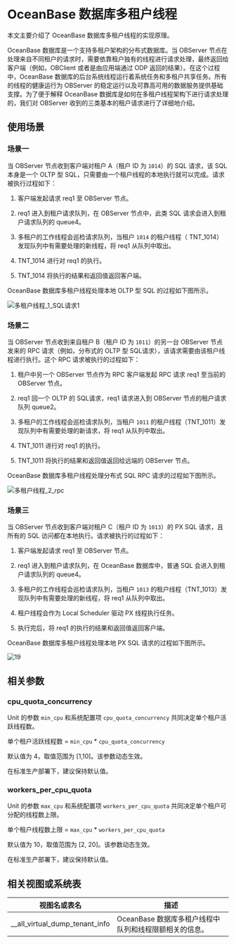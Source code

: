 # OceanBase 数据库多租户线程

本文主要介绍了 OceanBase 数据库多租户线程的实现原理。

OceanBase 数据库是一个支持多租户架构的分布式数据库。当 OBServer 节点在处理来自不同租户的请求时，需要依靠租户独有的线程进行请求处理，最终返回给客户端（例如，OBClient 或者是由应用端通过 ODP 返回的结果）。在这个过程中，OceanBase 数据库的后台系统线程运行着系统任务和多租户共享任务。所有的线程的健康运行为 OBServer 的稳定运行以及可靠高可用的数据服务提供基础支撑。为了便于解释 OceanBase 数据库是如何在多租户线程架构下进行请求处理的，我们对 OBServer 收到的三类基本的租户请求进行了详细地介绍。


## 使用场景

### 场景一

当 OBServer 节点收到客户端对租户 A（租户 ID 为 `1014`）的 SQL 请求，该 SQL 本身是一个 OLTP 型 SQL，只需要由一个租户线程的本地执行就可以完成。请求被执行过程如下：


1. 客户端发起请求 req1 至 OBServer 节点。


2. req1 进入到租户请求队列，在 OBServer 节点中，此类 SQL 请求会进入到租户请求队列的 queue4。


3. 多租户的工作线程会巡检请求队列，当租户 `1014` 的租户线程（ TNT_1014）发现队列中有需要处理的新线程，将 req1 从队列中取出。

4. TNT_1014 进行对 req1 的执行。

5. TNT_1014 将执行的结果和返回值返回客户端。

OceanBase 数据库多租户线程处理本地 OLTP 型 SQL 的过程如下图所示。

![多租户线程_1_SQL请求1](https://help-static-aliyun-doc.aliyuncs.com/assets/img/zh-CN/1120089261/p311713.gif)

### 场景二

当 OBServer 节点收到来自租户 B（租户 ID 为 `1011`）的另一台 OBServer 节点发来的 RPC 请求（例如，分布式的 OLTP 型 SQL请求），该请求需要由该租户线程进行执行。这个 RPC 请求被执行的过程如下：


1. 租户中另一个 OBServer 节点作为 RPC 客户端发起 RPC 请求 req1 至当前的 OBServer 节点。


2. req1 回一个 OLTP 的 SQL请求，req1 请求进入到 OBServer 节点的租户请求队列 queue2。


3. 多租户的工作线程会巡检请求队列，当租户 `1011` 的租户线程（TNT_1011）发现队列中有需要处理的新请求，将 req1 从队列中取出。

4. TNT_1011 进行对 req1 的执行。

5. TNT_1011 将执行的结果和返回值返回给远端的 OBServer 节点。


OceanBase 数据库多租户线程处理分布式 SQL RPC 请求的过程如下图所示。

![多租户线程_2_rpc](https://help-static-aliyun-doc.aliyuncs.com/assets/img/zh-CN/2960089261/p311716.gif)

### 场景三

当 OBServer 节点收到客户端对租户 C（租户 ID 为 `1013`）的 PX SQL 请求，且所有的 SQL 访问都在本地执行。请求被执行的过程如下：


1. 客户端发起请求 req1 至 OBServer 节点。


2. req1 进入到租户请求队列，在 OceanBase 数据库中，普通 SQL 会进入到租户请求队列的 queue4。

3. 多租户的工作线程会巡检请求队列，当租户 `1013` 的租户线程（TNT_1013）发现队列中有需要处理的新线程，将 req1 从队列中取出。


4. 租户线程会作为 Local Scheduler 驱动 PX 线程执行任务。

5. 执行完后，将 req1 的执行的结果和返回值返回客户端。

OceanBase 数据库多租户线程处理本地 PX SQL 请求的过程如下图所示。

![19](https://help-static-aliyun-doc.aliyuncs.com/assets/img/zh-CN/4864220461/p361284.gif)

## 相关参数

### cpu_quota_concurrency

Unit 的参数 `min_cpu` 和系统配置项 `cpu_quota_concurrency` 共同决定单个租户活跃线程数。

单个租户活跃线程数 = `min_cpu` \* `cpu_quota_concurrency`

默认值为 4，取值范围为 \[1,10\]。该参数动态生效。

在标准生产部署下，建议保持默认值。

### workers_per_cpu_quota

Unit 的参数 `max_cpu` 和系统配置项 `workers_per_cpu_quota` 共同决定单个租户可分配的线程数上限。

单个租户线程数上限 = `max_cpu` \* `workers_per_cpu_quota`

默认值为 10，取值范围为 \[2, 20\]。该参数动态生效。

在标准生产部署下，建议保持默认值。

## 相关视图或系统表

|             视图名或表名             |                描述                |
|--------------------------------|----------------------------------|
| __all_virtual_dump_tenant_info | OceanBase 数据库多租户线程中队列和线程限额相关的信息。 |

